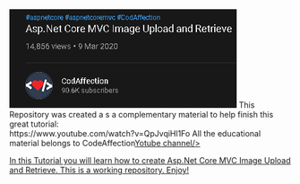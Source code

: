 <img src="https://github.com/antonykidis/ImageUpload/blob/main/CodeAffection.png">
This Repository was created a s a complementary material to help finish this great tutorial:<br>
https://www.youtube.com/watch?v=QpJvqiHl1Fo
All the educational material belongs to CodeAffection<a href="https://www.youtube.com/watch?v=QpJvqiHl1Fo">Yotube channel/>

In this Tutorial you will learn how to create Asp.Net Core MVC Image Upload and Retrieve.
This is a working repository. Enjoy!
